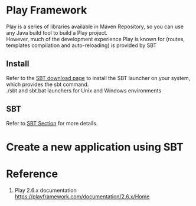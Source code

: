 # Play Framework
Play is a series of libraries available in Maven Repository, so you can use any Java build tool to build a Play project.   
However, much of the development experience Play is known for (routes, templates compilation and auto-reloading) is provided by SBT


## Install

Refer to the [SBT download page](http://www.scala-sbt.org/download.html) to install the SBT launcher on your system, which provides the sbt command.  
./sbt and sbt.bat launchers for Unix and Windows environments   

## SBT
Refer to [SBT Section](https://github.com/PepperGo/WebTechnologies/new/master/Technologies) for more details.


# Create a new application using SBT


# Reference
1. Play 2.6.x documentation https://playframework.com/documentation/2.6.x/Home
